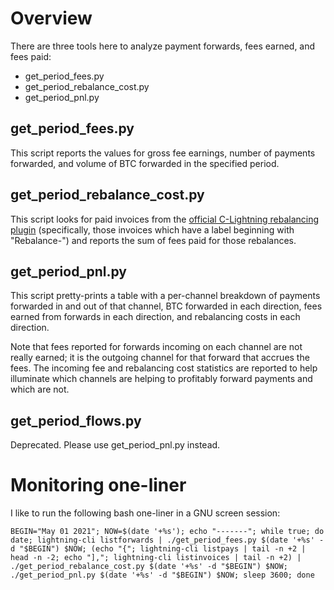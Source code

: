 # Overview
There are three tools here to analyze payment forwards, fees earned, and fees paid:
 - get\_period\_fees.py
 - get\_period\_rebalance\_cost.py
 - get\_period\_pnl.py

## get\_period\_fees.py
This script reports the values for gross fee earnings, number of payments forwarded, and volume of BTC forwarded in the specified period.

## get\_period\_rebalance\_cost.py
This script looks for paid invoices from the [official C-Lightning rebalancing plugin](https://github.com/lightningd/plugins/tree/master/rebalance) (specifically, those invoices which have a label beginning with "Rebalance-") and reports the sum of fees paid for those rebalances.

## get\_period\_pnl.py
This script pretty-prints a table with a per-channel breakdown of payments forwarded in and out of that channel, BTC forwarded in each direction, fees earned from forwards in each direction, and rebalancing costs in each direction.

Note that fees reported for forwards incoming on each channel are not really earned; it is the outgoing channel for that forward that accrues the fees. The incoming fee and rebalancing cost statistics are reported to help illuminate which channels are helping to profitably forward payments and which are not.

## get\_period\_flows.py
Deprecated. Please use get\_period\_pnl.py instead.

# Monitoring one-liner
I like to run the following bash one-liner in a GNU screen session:

    BEGIN="May 01 2021"; NOW=$(date '+%s'); echo "-------"; while true; do date; lightning-cli listforwards | ./get_period_fees.py $(date '+%s' -d "$BEGIN") $NOW; (echo "{"; lightning-cli listpays | tail -n +2 | head -n -2; echo "],"; lightning-cli listinvoices | tail -n +2) | ./get_period_rebalance_cost.py $(date '+%s' -d "$BEGIN") $NOW; ./get_period_pnl.py $(date '+%s' -d "$BEGIN") $NOW; sleep 3600; done


